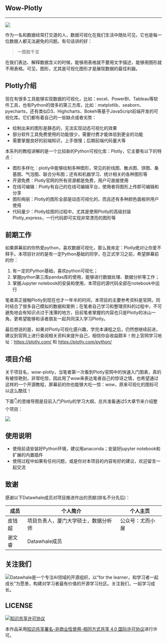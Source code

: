 ## Wow-Plotly

---------

![](https://tva1.sinaimg.cn/large/008i3skNgy1gs40j25kzfj30ts0d0q3g.jpg)


作为一名和数据经常打交道的人，数据可视化在我们生活中随处可见，它也是每一位数据人都无法避免的问题。有句话讲的好：

> 一图胜千言

在我们表达、解释数据含义的时候，能够用表格就不要用文字描述，能够用图形就不用表格。可见，图形，尤其是可视化图形才是展现数据的最佳利器。

## Plotly介绍

现在有很多工具能够实现数据的可视化，比如：excel、PowerBI、Tableau等软件工具，也有Python的很多的第三方库，比如：matplotlib、seaborn、pyecharts，还有类似D3、Highcharts、Bokeh等基于JavaScript前端开发的可视化库。它们都有着自己的一些缺点或者劣势：

- 绘制出来的图形是静态的，无法实现动态可视化的效果
- 部分软件工具免费使用的功能很少，需要付费才能体验到更全的功能
- 需要掌握良好的前端知识，上手很慢；后期前端代码量大等

本系列的教程讲解的是一个比较新的Python可视化库：Plotly，它主要有以下的特点：

- 图形多样化：plotly中能够绘制多种图形，常见的折线图、散点图、饼图、桑基图、气泡图、联合分布图；还有和机器学习、统计相关的各种图形等
- 开源免费：Plotly官网的所有资源都是免费，用户可直接使用
- 在线可编辑：Plotly有自己的在线可编辑平台，使用者将图形上传即可编辑和分享
- 图形绚丽：Plotly的图形全部是动态可视化的，而且还有多种颜色面板供用户使用
- 代码量少：Plotly绘图的过程中，尤其是使用Plotly的高级封装Plotly_express，一行代码即可实现非常漂亮的图形等



## 前期工作

如果屏幕前的你热爱python，喜欢数据可视化，那么我肯定：Plotly绝对让你爱不释手。本项目针对的是有一定Python基础的同学，在正式学习之前，希望屏幕前的你：

1. 有一定的Python基础，喜欢python可视化；
2. 掌握python第三库pandas库的使用，能够进行数据处理、数据分析等工作；
3. 掌握Jupyter notebook的安装和使用，本项目的源代码全部在notebook中运行



笔者真正接触Plotly到现在也才一年半的时间，本项目的主要参考资料是官网，同时结合了很多自己模拟的数据和案例；在笔者自己学习和整理资料的过程中，不可避免地会有知识点过于浅薄的地方，目前笔者掌握的内容也只是Plotly的冰山一角，更希望能够和读者朋友一起共同深入学习Plotly。

最后想说的是，如果对Plotly可视化感兴趣，学完本课程之后，仍然想继续前进，建议到官网上进行查阅相关资料来提升自己，相信你会收益颇丰！附上官网学习地址：https://plotly.com/ 和 https://plotly.com/python/



## 项目介绍

关于项目名，wow-plotly，当笔者第一次看到Plotly官网中的快速入门图表，真的有被惊艳到，非常吃惊，因此用了wow来表达笔者自己的惊讶之情，也希望通过这样的一个开源教程，屏幕前的你也能够大吃一惊：wow，原来可视化的图标可以这么酷炫！

下面👇的思维导图是目前入门Plotly的学习大纲，总共准备通过5大章节来介绍整个项目：

![](https://tva1.sinaimg.cn/large/008i3skNgy1gs4ntzab1kj30zx0u0grv.jpg)

## 使用说明

- 使用前请安装好Python环境，建议用anaconda；安装好jupyter notebook和扩展的内置插件
- 使用过程中如果有任何问题，或是你对本项目的内容有好的建议，欢迎留言一起交流

## 致谢

感谢以下Datawhale成员对项目推进作出的贡献(排名不分先后)：

| 成员   | 个人简介                             | 个人主页         |
| ------ | ------------------------------------ | ---------------- |
| 皮钱超 | 项目负责人，厦门大学硕士，数据分析师 | 公众号：尤而小屋 |
| 谢文睿 | Datawhale成员                        |                  |

## 关注我们

![Datawhale是一个专注AI领域的开源组织，以“for the learner，和学习者一起成长”为愿景，构建对学习者最有价值的开源学习社区。关注我们，一起学习成长。](https://tva1.sinaimg.cn/large/008i3skNgy1gs4yhidbilj30by0bygmk.jpg)


## LICENSE

[![知识共享许可协议](https://camo.githubusercontent.com/9b67185684b4d255c9be19bcf5416c62f8be06cb6597f1e57242473b65a4ce6b/68747470733a2f2f696d672e736869656c64732e696f2f62616467652f6c6963656e73652d434325323042592d2d4e432d2d5341253230342e302d6c6967687467726579)](http://creativecommons.org/licenses/by-nc-sa/4.0/)

本作品采用[知识共享署名-非商业性使用-相同方式共享 4.0 国际许可协议](http://creativecommons.org/licenses/by-nc-sa/4.0/)进行许可。

